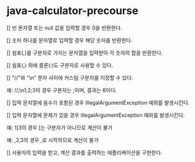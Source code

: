 # java-calculator-precourse

[] 빈 문자열 또는 null 값을 입력할 경우 0을 반환한다.

[] 숫자 하나를 문자열로 입력할 경우 해당 숫자를 반환한다.

[] 쉼표(,)를 구분자로 가지는 문자열을 입력받아 각 숫자의 합을 반환한다.

[] 쉼표(,) 외에 콜론(:)도 구분자로 사용할 수 있다.

[] "//"와 "\n" 문자 사이에 커스텀 구분자를 지정할 수 있다.

예: //;\n1;2;3의 경우 구분자는 ;이며, 결과는 6이다.

[] 입력 문자열에 음수가 포함된 경우 IllegalArgumentException 예외를 발생시킨다.

[] 입력 문자열에 문제가 있을 경우 IllegalArgumentException 예외를 발생시킨다.

예: 1[3의 경우 [는 구분자가 아니므로 계산이 불가

예: ,2,3의 경우 ,로 시작하므로 계산이 불가

[] 사용자의 입력을 받고, 계산 결과를 출력하는 애플리케이션을 구현한다.
